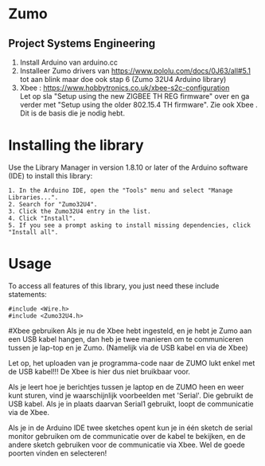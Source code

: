 # Zumo
 Project Systems Engineering
------------------------------
1. Install Arduino van arduino.cc
2. Installeer Zumo drivers van https://www.pololu.com/docs/0J63/all#5.1  tot aan blink maar doe ook stap 6 (Zumo 32U4 Arduino library)
3. Xbee : https://www.hobbytronics.co.uk/xbee-s2c-configuration  
Let op sla "Setup using the new ZIGBEE TH REG firmware" over en ga verder met "Setup using the older 802.15.4 TH firmware". Zie ook Xbee .
Dit is de basis die je nodig hebt.
# Installing the library 
Use the Library Manager in version 1.8.10 or later of the Arduino software (IDE) to install this library:

    1. In the Arduino IDE, open the "Tools" menu and select "Manage Libraries...".
    2. Search for "Zumo32U4".
    3. Click the Zumo32U4 entry in the list.
    4. Click "Install".
    5. If you see a prompt asking to install missing dependencies, click "Install all".
    
    
# Usage

To access all features of this library, you just need these include statements:
```
#include <Wire.h>
#include <Zumo32U4.h>
```
#Xbee gebruiken
Als je nu de Xbee hebt ingesteld, en je hebt je Zumo aan een USB kabel hangen, dan heb je twee manieren om te communiceren tussen je lap-top en je Zumo. (Namelijk via de USB kabel en via de Xbee)

Let op, het uploaden van je programma-code naar de ZUMO lukt enkel met de USB kabel!!! De Xbee is hier dus niet bruikbaar voor.

Als je leert hoe je berichtjes tussen je laptop en de ZUMO heen en weer kunt sturen, vind je waarschijnlijk voorbeelden met 'Serial'. Die gebruikt de USB kabel. Als je in plaats daarvan Serial1 gebruikt, loopt de communicatie via de Xbee. 

Als je in de Arduino IDE twee sketches opent kun je in één sketch de  serial monitor gebruiken om de communicatie over de kabel te bekijken, en de andere sketch gebruiken voor de communicatie via Xbee. Wel de goede poorten vinden en selecteren!